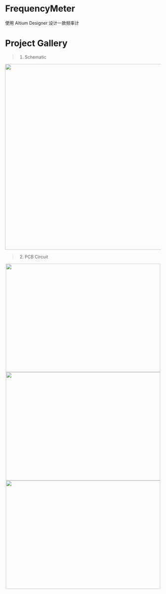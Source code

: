 # FrequencyMeter
使用 Altium Designer 设计一款频率计

# Project Gallery
> 
> 1. Schematic
>

<div align=center><img width="900" height="600" src="http://47.95.13.239/Study/PCB/Show/119_Show_SchDoc.png"/></div>

>
> 2. PCB Circuit
> 

<div align=center><img width="500" height="350" src="http://47.95.13.239/Study/PCB/Show/121_Show_PcbDoc3.png"/></div>

<div align=center><img width="500" height="350" src="http://47.95.13.239/Study/PCB/Show/120_Show_PcbDoc1.png"/></div>

<div align=center><img width="500" height="350" src="http://47.95.13.239/Study/PCB/Show/122_Show_PcbDoc2.png"/></div>
